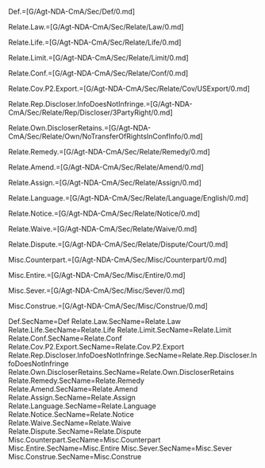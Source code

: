 Def.=[G/Agt-NDA-CmA/Sec/Def/0.md]

Relate.Law.=[G/Agt-NDA-CmA/Sec/Relate/Law/0.md]

Relate.Life.=[G/Agt-NDA-CmA/Sec/Relate/Life/0.md]

Relate.Limit.=[G/Agt-NDA-CmA/Sec/Relate/Limit/0.md]

Relate.Conf.=[G/Agt-NDA-CmA/Sec/Relate/Conf/0.md]

Relate.Cov.P2.Export.=[G/Agt-NDA-CmA/Sec/Relate/Cov/USExport/0.md]

Relate.Rep.Discloser.InfoDoesNotInfringe.=[G/Agt-NDA-CmA/Sec/Relate/Rep/Discloser/3PartyRight/0.md]

Relate.Own.DiscloserRetains.=[G/Agt-NDA-CmA/Sec/Relate/Own/NoTransferOfRightsInConfInfo/0.md]

Relate.Remedy.=[G/Agt-NDA-CmA/Sec/Relate/Remedy/0.md]

Relate.Amend.=[G/Agt-NDA-CmA/Sec/Relate/Amend/0.md]

Relate.Assign.=[G/Agt-NDA-CmA/Sec/Relate/Assign/0.md]

Relate.Language.=[G/Agt-NDA-CmA/Sec/Relate/Language/English/0.md]

Relate.Notice.=[G/Agt-NDA-CmA/Sec/Relate/Notice/0.md]

Relate.Waive.=[G/Agt-NDA-CmA/Sec/Relate/Waive/0.md]

Relate.Dispute.=[G/Agt-NDA-CmA/Sec/Relate/Dispute/Court/0.md]

Misc.Counterpart.=[G/Agt-NDA-CmA/Sec/Misc/Counterpart/0.md]

Misc.Entire.=[G/Agt-NDA-CmA/Sec/Misc/Entire/0.md]

Misc.Sever.=[G/Agt-NDA-CmA/Sec/Misc/Sever/0.md]

Misc.Construe.=[G/Agt-NDA-CmA/Sec/Misc/Construe/0.md]


Def.SecName=Def
Relate.Law.SecName=Relate.Law
Relate.Life.SecName=Relate.Life
Relate.Limit.SecName=Relate.Limit
Relate.Conf.SecName=Relate.Conf
Relate.Cov.P2.Export.SecName=Relate.Cov.P2.Export
Relate.Rep.Discloser.InfoDoesNotInfringe.SecName=Relate.Rep.Discloser.InfoDoesNotInfringe
Relate.Own.DiscloserRetains.SecName=Relate.Own.DiscloserRetains
Relate.Remedy.SecName=Relate.Remedy
Relate.Amend.SecName=Relate.Amend
Relate.Assign.SecName=Relate.Assign
Relate.Language.SecName=Relate.Language
Relate.Notice.SecName=Relate.Notice
Relate.Waive.SecName=Relate.Waive
Relate.Dispute.SecName=Relate.Dispute
Misc.Counterpart.SecName=Misc.Counterpart
Misc.Entire.SecName=Misc.Entire
Misc.Sever.SecName=Misc.Sever
Misc.Construe.SecName=Misc.Construe